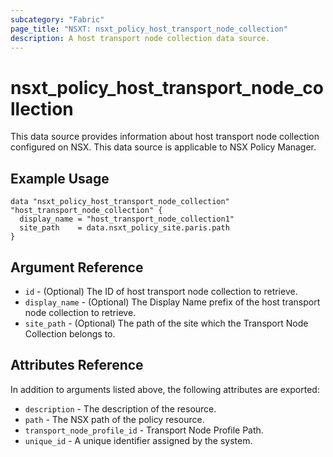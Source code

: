 ```yaml
---
subcategory: "Fabric"
page_title: "NSXT: nsxt_policy_host_transport_node_collection"
description: A host transport node collection data source.
---
```


# nsxt_policy_host_transport_node_collection

This data source provides information about host transport node collection configured on NSX.
This data source is applicable to NSX Policy Manager.

## Example Usage

```hcl
data "nsxt_policy_host_transport_node_collection" "host_transport_node_collection" {
  display_name = "host_transport_node_collection1"
  site_path    = data.nsxt_policy_site.paris.path
}
```

## Argument Reference

* `id` - (Optional) The ID of host transport node collection to retrieve.
* `display_name` - (Optional) The Display Name prefix of the host transport node collection to retrieve.
* `site_path` - (Optional) The path of the site which the Transport Node Collection belongs to.

## Attributes Reference

In addition to arguments listed above, the following attributes are exported:

* `description` - The description of the resource.
* `path` - The NSX path of the policy resource.
* `transport_node_profile_id` - Transport Node Profile Path.
* `unique_id` - A unique identifier assigned by the system.
